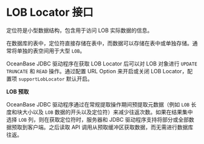 LOB Locator 接口 
===================================

定位符是小型数据结构，包含用于访问 LOB 实际数据的信息。

在数据库的表中，定位符直接存储在表中，而数据可以存储在表中或单独存储。通常将单独的表空间用于大型 `LOB`。

OceanBase JDBC 驱动程序在获取 LOB Locator 后可以对 LOB 对象进行 `UPDATE TRUNCATE` 和 `READ` 操作。通过配置 URL Option 来开启或关闭 LOB Locator，配置项 `supportLobLocator` 默认开启。

**LOB 预取** 

OceanBase JDBC 驱动程序通过在常规提取操作期间预提取元数据（例如 `LOB` 长度和块大小以及 `LOB` 数据的开头以及定位符）来减少往返次数。如果在结果集中选择 `LOB` 列，则在获取定位符时，服务器和 JDBC 驱动程序支持将部分或全部数据预取到客户端。之后读取 API 调用从预取缓冲区获取数据，而无需进行数据库往返。
